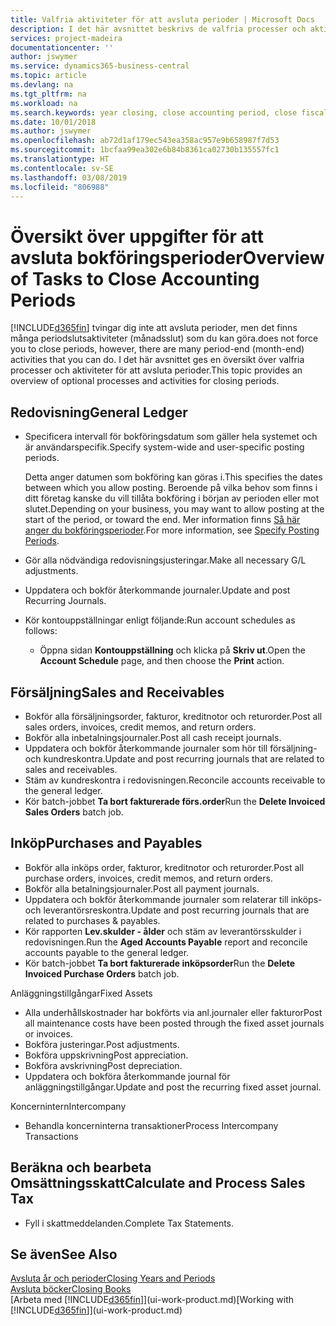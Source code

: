 ```yaml
---
title: Valfria aktiviteter för att avsluta perioder | Microsoft Docs
description: I det här avsnittet beskrivs de valfria processer och aktiviteter för att avsluta bokföringsperioder i Business Central.
services: project-madeira
documentationcenter: ''
author: jswymer
ms.service: dynamics365-business-central
ms.topic: article
ms.devlang: na
ms.tgt_pltfrm: na
ms.workload: na
ms.search.keywords: year closing, close accounting period, close fiscal year, aging, creditor payments, vendor payments
ms.date: 10/01/2018
ms.author: jswymer
ms.openlocfilehash: ab72d1af179ec543ea358ac957e9b658987f7d53
ms.sourcegitcommit: 1bcfaa99ea302e6b84b8361ca02730b135557fc1
ms.translationtype: HT
ms.contentlocale: sv-SE
ms.lasthandoff: 03/08/2019
ms.locfileid: "806988"
---
```

# <a name="overview-of-tasks-to-close-accounting-periods"></a><span data-ttu-id="d59c2-103">Översikt över uppgifter för att avsluta bokföringsperioder</span><span class="sxs-lookup"><span data-stu-id="d59c2-103">Overview of Tasks to Close Accounting Periods</span></span>
[!INCLUDE[d365fin](includes/d365fin_md.md)] <span data-ttu-id="d59c2-104">tvingar dig inte att avsluta perioder, men det finns många periodslutsaktiviteter (månadsslut) som du kan göra.</span><span class="sxs-lookup"><span data-stu-id="d59c2-104">does not force you to close periods, however, there are many period-end (month-end) activities that you can do.</span></span> <span data-ttu-id="d59c2-105">I det här avsnittet ges en översikt över valfria processer och aktiviteter för att avsluta perioder.</span><span class="sxs-lookup"><span data-stu-id="d59c2-105">This topic provides an overview of optional processes and activities for closing periods.</span></span>  

## <a name="general-ledger"></a><span data-ttu-id="d59c2-106">Redovisning</span><span class="sxs-lookup"><span data-stu-id="d59c2-106">General Ledger</span></span>
* <span data-ttu-id="d59c2-107">Specificera intervall för bokföringsdatum som gäller hela systemet och är användarspecifik.</span><span class="sxs-lookup"><span data-stu-id="d59c2-107">Specify system-wide and user-specific posting periods.</span></span>  

    <span data-ttu-id="d59c2-108">Detta anger datumen som bokföring kan göras i.</span><span class="sxs-lookup"><span data-stu-id="d59c2-108">This specifies the dates between which you allow posting.</span></span> <span data-ttu-id="d59c2-109">Beroende på vilka behov som finns i ditt företag kanske du vill tillåta bokföring i början av perioden eller mot slutet.</span><span class="sxs-lookup"><span data-stu-id="d59c2-109">Depending on your business, you may want to allow posting at the start of the period, or toward the end.</span></span> <span data-ttu-id="d59c2-110">Mer information finns [Så här anger du bokföringsperioder](finance-how-specify-posting-periods.md).</span><span class="sxs-lookup"><span data-stu-id="d59c2-110">For more information, see [Specify Posting Periods](finance-how-specify-posting-periods.md).</span></span>  
* <span data-ttu-id="d59c2-111">Gör alla nödvändiga redovisningsjusteringar.</span><span class="sxs-lookup"><span data-stu-id="d59c2-111">Make all necessary G/L adjustments.</span></span>  
* <span data-ttu-id="d59c2-112">Uppdatera och bokför återkommande journaler.</span><span class="sxs-lookup"><span data-stu-id="d59c2-112">Update and post Recurring Journals.</span></span>  
  <!--* Process Consolidations-->
* <span data-ttu-id="d59c2-113">Kör kontouppställningar enligt följande:</span><span class="sxs-lookup"><span data-stu-id="d59c2-113">Run account schedules as follows:</span></span>  
  * <span data-ttu-id="d59c2-114">Öppna sidan **Kontouppställning** och klicka på **Skriv ut**.</span><span class="sxs-lookup"><span data-stu-id="d59c2-114">Open the **Account Schedule** page, and then choose the **Print** action.</span></span>  

## <a name="sales-and-receivables"></a><span data-ttu-id="d59c2-115">Försäljning</span><span class="sxs-lookup"><span data-stu-id="d59c2-115">Sales and Receivables</span></span>
* <span data-ttu-id="d59c2-116">Bokför alla försäljningsorder, fakturor, kreditnotor och returorder.</span><span class="sxs-lookup"><span data-stu-id="d59c2-116">Post all sales orders, invoices, credit memos, and return orders.</span></span>  
* <span data-ttu-id="d59c2-117">Bokför alla inbetalningsjournaler.</span><span class="sxs-lookup"><span data-stu-id="d59c2-117">Post all cash receipt journals.</span></span>  
* <span data-ttu-id="d59c2-118">Uppdatera och bokför återkommande journaler som hör till försäljning- och kundreskontra.</span><span class="sxs-lookup"><span data-stu-id="d59c2-118">Update and post recurring journals that are related to sales and receivables.</span></span>  
* <span data-ttu-id="d59c2-119">Stäm av kundreskontra i redovisningen.</span><span class="sxs-lookup"><span data-stu-id="d59c2-119">Reconcile accounts receivable to the general ledger.</span></span>  
* <span data-ttu-id="d59c2-120">Kör batch-jobbet **Ta bort fakturerade förs.order**</span><span class="sxs-lookup"><span data-stu-id="d59c2-120">Run the **Delete Invoiced Sales Orders** batch job.</span></span>  

## <a name="purchases-and-payables"></a><span data-ttu-id="d59c2-121">Inköp</span><span class="sxs-lookup"><span data-stu-id="d59c2-121">Purchases and Payables</span></span>
* <span data-ttu-id="d59c2-122">Bokför alla inköps order, fakturor, kreditnotor och returorder.</span><span class="sxs-lookup"><span data-stu-id="d59c2-122">Post all purchase orders, invoices, credit memos, and return orders.</span></span>  
* <span data-ttu-id="d59c2-123">Bokför alla betalningsjournaler.</span><span class="sxs-lookup"><span data-stu-id="d59c2-123">Post all payment journals.</span></span>  
* <span data-ttu-id="d59c2-124">Uppdatera och bokför återkommande journaler som relaterar till inköps- och leverantörsreskontra.</span><span class="sxs-lookup"><span data-stu-id="d59c2-124">Update and post recurring journals that are related to purchases & payables.</span></span>  
* <span data-ttu-id="d59c2-125">Kör rapporten **Lev.skulder - ålder** och stäm av leverantörsskulder i redovisningen.</span><span class="sxs-lookup"><span data-stu-id="d59c2-125">Run the **Aged Accounts Payable** report and reconcile accounts payable to the general ledger.</span></span>  
* <span data-ttu-id="d59c2-126">Kör batch-jobbet **Ta bort fakturerade inköpsorder**</span><span class="sxs-lookup"><span data-stu-id="d59c2-126">Run the **Delete Invoiced Purchase Orders** batch job.</span></span>  

<span data-ttu-id="d59c2-127">Anläggningstillgångar</span><span class="sxs-lookup"><span data-stu-id="d59c2-127">Fixed Assets</span></span>
* <span data-ttu-id="d59c2-128">Alla underhållskostnader har bokförts via anl.journaler eller fakturor</span><span class="sxs-lookup"><span data-stu-id="d59c2-128">Post all maintenance costs have been posted through the fixed asset journals or invoices.</span></span>
* <span data-ttu-id="d59c2-129">Bokföra justeringar.</span><span class="sxs-lookup"><span data-stu-id="d59c2-129">Post adjustments.</span></span>
* <span data-ttu-id="d59c2-130">Bokföra uppskrivning</span><span class="sxs-lookup"><span data-stu-id="d59c2-130">Post appreciation.</span></span>
* <span data-ttu-id="d59c2-131">Bokföra avskrivning</span><span class="sxs-lookup"><span data-stu-id="d59c2-131">Post depreciation.</span></span>
* <span data-ttu-id="d59c2-132">Uppdatera och bokföra återkommande journal för anläggningstillgångar.</span><span class="sxs-lookup"><span data-stu-id="d59c2-132">Update and post the recurring fixed asset journal.</span></span>

<span data-ttu-id="d59c2-133">Koncernintern</span><span class="sxs-lookup"><span data-stu-id="d59c2-133">Intercompany</span></span>
* <span data-ttu-id="d59c2-134">Behandla koncerninterna transaktioner</span><span class="sxs-lookup"><span data-stu-id="d59c2-134">Process Intercompany Transactions</span></span>

## <a name="calculate-and-process-sales-tax"></a><span data-ttu-id="d59c2-135">Beräkna och bearbeta Omsättningsskatt</span><span class="sxs-lookup"><span data-stu-id="d59c2-135">Calculate and Process Sales Tax</span></span>
* <span data-ttu-id="d59c2-136">Fyll i skattmeddelanden.</span><span class="sxs-lookup"><span data-stu-id="d59c2-136">Complete Tax Statements.</span></span>  

## <a name="see-also"></a><span data-ttu-id="d59c2-137">Se även</span><span class="sxs-lookup"><span data-stu-id="d59c2-137">See Also</span></span>
[<span data-ttu-id="d59c2-138">Avsluta år och perioder</span><span class="sxs-lookup"><span data-stu-id="d59c2-138">Closing Years and Periods</span></span>](year-close-years-periods.md)  
[<span data-ttu-id="d59c2-139">Avsluta böcker</span><span class="sxs-lookup"><span data-stu-id="d59c2-139">Closing Books</span></span>](year-close-books.md)  
<span data-ttu-id="d59c2-140">[Arbeta med [!INCLUDE[d365fin](includes/d365fin_md.md)]](ui-work-product.md)</span><span class="sxs-lookup"><span data-stu-id="d59c2-140">[Working with [!INCLUDE[d365fin](includes/d365fin_md.md)]](ui-work-product.md)</span></span>
